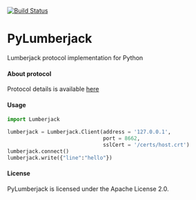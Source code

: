 [![Build Status](https://travis-ci.org/brxie/PyLumberjack.svg?branch=master)](https://travis-ci.org/brxie/PyLumberjack)
# PyLumberjack
Lumberjack protocol implementation for Python



#### About protocol
Protocol details is available [here](https://github.com/elastic/logstash-forwarder/blob/master/PROTOCOL.md)

#### Usage

```python
import Lumberjack

lumberjack = Lumberjack.Client(address = '127.0.0.1',
                               port = 8662,
                               sslCert = '/certs/host.crt')
lumberjack.connect()
lumberjack.write({"line":"hello"})
```

#### License
PyLumberjack is licensed under the Apache License 2.0.
